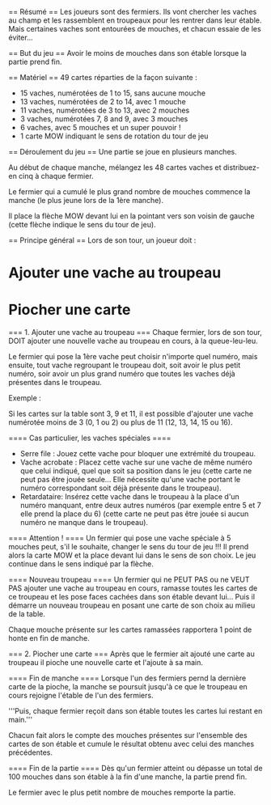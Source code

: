 == Résumé ==
Les joueurs sont des fermiers. Ils vont chercher les vaches au champ et les rassemblent en troupeaux pour les rentrer dans leur étable. Mais certaines vaches sont entourées de mouches, et chacun essaie de les éviter...

== But du jeu ==
Avoir le moins de mouches dans son étable lorsque la partie prend fin.

== Matériel ==
49 cartes réparties de la façon suivante :
* 15 vaches, numérotées de 1 to 15, sans aucune mouche
* 13 vaches, numérotées de 2 to 14, avec 1 mouche
* 11 vaches, numérotées de 3 to 13, avec 2 mouches
* 3 vaches, numérotées  7, 8 and 9, avec 3 mouches
* 6 vaches, avec 5 mouches et un super pouvoir !
* 1 carte MOW indiquant le sens de rotation du tour de jeu

== Déroulement du jeu ==
Une partie se joue en plusieurs manches.

Au début de chaque manche, mélangez les 48 cartes vaches et distribuez-en cinq à chaque fermier.

Le fermier qui a cumulé le plus grand nombre de mouches commence la manche (le plus jeune lors de la 1ère manche).

Il place la flèche MOW devant lui en la pointant vers son voisin de gauche (cette flèche indique le sens du tour de jeu).

== Principe général ==
Lors de son tour, un joueur doit :
# Ajouter une vache au troupeau
# Piocher une carte

=== 1. Ajouter une vache au troupeau ===
Chaque fermier, lors de son tour, DOIT ajouter une nouvelle vache au troupeau en cours, à la queue-leu-leu.

Le fermier qui pose la 1ère vache peut choisir n'importe quel numéro, mais ensuite, tout vache regroupant le troupeau doit, soit avoir le plus petit numéro, soir avoir un plus grand numéro que toutes les vaches déjà présentes dans le troupeau.

Exemple :

Si les cartes sur la table sont 3, 9 et 11, il est possible d'ajouter une vache numérotée moins de 3 (0, 1 ou 2) ou plus de 11 (12, 13, 14, 15 ou 16).

==== Cas particulier, les vaches spéciales ====
* Serre file : Jouez cette vache pour bloquer une extrémité du troupeau.
* Vache acrobate : Placez cette vache sur une vache de même numéro que celui indiqué, quel que soit sa position dans le jeu (cette carte ne peut pas être jouée seule... Elle nécessite qu'une vache portant le numéro correspondant soit déjà présente dans le troupeau).
* Retardataire: Insérez cette vache dans le troupeau à la place d'un numéro manquant, entre deux autres numéros (par exemple entre 5 et 7 elle prend la place du 6) (cette carte ne peut pas être jouée si aucun numéro ne manque dans le troupeau).

==== Attention ! ====
Un fermier qui pose une vache spéciale à 5 mouches peut, s'il le souhaite, changer le sens du tour de jeu !!! Il prend alors la carte MOW et la place devant lui dans le sens de son choix. Le jeu continue dans le sens indiqué par la flèche.

==== Nouveau troupeau ====
Un fermier qui ne PEUT PAS ou ne VEUT PAS ajouter une vache au troupeau en cours, ramasse toutes les cartes de ce troupeau et les pose faces cachées dans son étable devant lui... Puis il démarre un nouveau troupeau en posant une carte de son choix au milieu de la table.

Chaque mouche présente sur les cartes ramassées rapportera 1 point de honte en fin de manche.

=== 2. Piocher une carte ===
Après que le fermier ait ajouté une carte au troupeau il pioche une nouvelle carte et l'ajoute à sa main.

==== Fin de manche ====
Lorsque l'un des fermiers pernd la dernière carte de la pioche, la manche se poursuit jusqu'à ce que le troupeau en cours rejoigne l'étable de l'un des fermiers.

'''Puis, chaque fermier reçoit dans son étable toutes les cartes lui restant en main.'''

Chacun fait alors le compte des mouches présentes sur l'ensemble des cartes de son étable et cumule le résultat obtenu avec celui des manches précédentes.

==== Fin de la partie ====
Dès qu'un fermier atteint ou dépasse un total de 100 mouches dans son étable à la fin d'une manche, la partie prend fin.

Le fermier avec le plus petit nombre de mouches remporte la partie.
